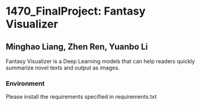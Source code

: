 # 1470_FinalProject: Fantasy Visualizer
## Minghao Liang, Zhen Ren, Yuanbo Li

Fantasy Visualizer is a Deep Learning models that can help readers quickly summarize novel texts and output as images. 

### Environment

Please install the requirements specified in requirements.txt
